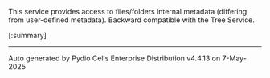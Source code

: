 






This service provides access to files/folders internal metadata (differing from user-defined metadata). Backward compatible with the Tree Service.

[:summary]

---
Auto generated by Pydio Cells Enterprise Distribution v4.4.13 on 7-May-2025
